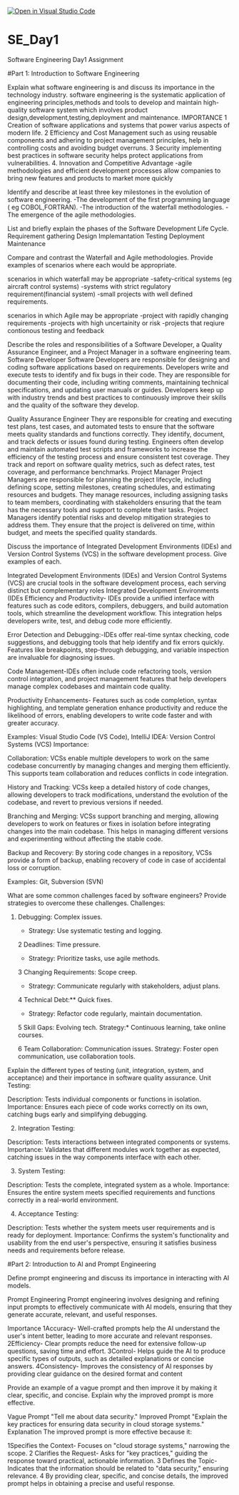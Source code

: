 [![Open in Visual Studio Code](https://classroom.github.com/assets/open-in-vscode-2e0aaae1b6195c2367325f4f02e2d04e9abb55f0b24a779b69b11b9e10269abc.svg)](https://classroom.github.com/online_ide?assignment_repo_id=15566794&assignment_repo_type=AssignmentRepo)
# SE_Day1
Software Engineering Day1 Assignment

#Part 1: Introduction to Software Engineering

Explain what software engineering is and discuss its importance in the technology industry.
software engineering is the systematic application of engineering principles,methods and tools to develop and maintain high-quality software system which involves product design,development,testing,deployment and maintenance. 
IMPORTANCE
 1 Creation of  software applications and systems that power varius aspects of modern life.
 2 Efficiency and Cost Management such as using reusable components and adhering to project management principles, help in controlling costs and avoiding budget overruns.
 3  Security implementing best practices in software security helps protect applications from vulnerabilities.
 4. Innovation and Competitive Advantage -agile methodologies and efficient development processes allow companies to bring new features and products to market more quickly



Identify and describe at least three key milestones in the evolution of software engineering.
-The development of the first programming language ( eg COBOL,FORTRAN).
-The introduction of the waterfall methodologies.
-The emergence of the agile methodologies.


List and briefly explain the phases of the Software Development Life Cycle.
Requirement gathering
Design
Implemantation
Testing
Deployment
Maintenance


Compare and contrast the Waterfall and Agile methodologies. Provide examples of scenarios where each would be appropriate.

scenarios in which waterfall may be appropriate
-safety-critical systems (eg aircraft control systems)
-systems with strict regulatory requirement(financial system)
-small projects with well defined requirements.

scenarios in which Agile may be appropriate
-project with rapidly changing requirements
-projects with high uncertainity or risk
-projects that reqiure contionous testing and feedback 


Describe the roles and responsibilities of a Software Developer, a Quality Assurance Engineer, and a Project Manager in a software engineering team.
Software Developer
Software Developers are responsible for designing and coding software applications based on requirements.
Developers write and execute tests to identify and fix bugs in their code.
They are responsible for documenting their code, including writing comments, maintaining technical specifications, and updating user manuals or guides.
Developers keep up with industry trends and best practices to continuously improve their skills and the quality of the software they develop.

Quality Assurance Engineer
They are responsible for creating and executing test plans, test cases, and automated tests to ensure that the software meets quality standards and functions correctly.
They identify, document, and track defects or issues found during testing.
Engineers often develop and maintain automated test scripts and frameworks to increase the efficiency of the testing process and ensure consistent test coverage.
They track and report on software quality metrics, such as defect rates, test coverage, and performance benchmarks.
Project Manager 
 Project Managers are responsible for planning the project lifecycle, including defining scope, setting milestones, creating schedules, and estimating resources and budgets.
 They manage resources, including assigning tasks to team members, coordinating with stakeholders
 ensuring that the team has the necessary tools and support to complete their tasks.
 Project Managers identify potential risks and develop mitigation strategies to address them.
 They ensure that the project is delivered on time, within budget, and meets the specified quality standards.



Discuss the importance of Integrated Development Environments (IDEs) and Version Control Systems (VCS) in the software development process. Give examples of each.

Integrated Development Environments (IDEs) and Version Control Systems (VCS) are crucial tools in the software development process, each serving distinct but complementary roles
Integrated Development Environments (IDEs
Efficiency and Productivity- IDEs provide a unified interface with features such as code editors, compilers, debuggers, and build automation tools, which streamline the development workflow. This integration helps developers write, test, and debug code more efficiently.

Error Detection and Debugging:-IDEs offer real-time syntax checking, code suggestions, and debugging tools that help identify and fix errors quickly. Features like breakpoints, step-through debugging, and variable inspection are invaluable for diagnosing issues.

Code Management-IDEs often include code refactoring tools, version control integration, and project management features that help developers manage complex codebases and maintain code quality.

Productivity Enhancements- Features such as code completion, syntax highlighting, and template generation enhance productivity and reduce the likelihood of errors, enabling developers to write code faster and with greater accuracy.

Examples:
Visual Studio Code (VS Code), IntelliJ IDEA:
Version Control Systems (VCS)
Importance:

Collaboration: VCSs enable multiple developers to work on the same codebase concurrently by managing changes and merging them efficiently. This supports team collaboration and reduces conflicts in code integration.

History and Tracking: VCSs keep a detailed history of code changes, allowing developers to track modifications, understand the evolution of the codebase, and revert to previous versions if needed.

Branching and Merging: VCSs support branching and merging, allowing developers to work on features or fixes in isolation before integrating changes into the main codebase. This helps in managing different versions and experimenting without affecting the stable code.

Backup and Recovery: By storing code changes in a repository, VCSs provide a form of backup, enabling recovery of code in case of accidental loss or corruption.

Examples:
Git, Subversion (SVN)


What are some common challenges faced by software engineers? Provide strategies to overcome these challenges.
Challenges:
1. Debugging: Complex issues.
   - Strategy: Use systematic testing and logging.

   2 Deadlines: Time pressure.
   - Strategy: Prioritize tasks, use agile methods.

   3 Changing Requirements: Scope creep.
   - Strategy: Communicate regularly with stakeholders, adjust plans.

   4 Technical Debt:** Quick fixes.
   - Strategy: Refactor code regularly, maintain documentation.

   5 Skill Gaps: Evolving tech.
    Strategy:* Continuous learning, take online courses.

   6 Team Collaboration: Communication issues.
   Strategy: Foster open communication, use collaboration tools.
 

Explain the different types of testing (unit, integration, system, and acceptance) and their importance in software quality assurance.
 Unit Testing:

Description: Tests individual components or functions in isolation.
Importance: Ensures each piece of code works correctly on its own, catching bugs early and simplifying debugging.

2. Integration Testing:

Description: Tests interactions between integrated components or systems.
Importance: Validates that different modules work together as expected, catching issues in the way components interface with each other.

3. System Testing:

Description: Tests the complete, integrated system as a whole.
Importance: Ensures the entire system meets specified requirements and functions correctly in a real-world environment.

4. Acceptance Testing:

Description: Tests whether the system meets user requirements and is ready for deployment.
Importance: Confirms the system's functionality and usability from the end user's perspective, ensuring it satisfies business needs and requirements before release.


#Part 2: Introduction to AI and Prompt Engineering


Define prompt engineering and discuss its importance in interacting with AI models.

Prompt Engineering
Prompt engineering involves designing and refining input prompts to effectively communicate with AI models, ensuring that they generate accurate, relevant, and useful responses.

Importance
1Accuracy- Well-crafted prompts help the AI understand the user's intent better, leading to more accurate and relevant responses.
2Efficiency- Clear prompts reduce the need for extensive follow-up questions, saving time and effort.
3Control- Helps guide the AI to produce specific types of outputs, such as detailed explanations or concise answers.
4Consistency- Improves the consistency of AI responses by providing clear guidance on the desired format and content


Provide an example of a vague prompt and then improve it by making it clear, specific, and concise. Explain why the improved prompt is more effective.

Vague Prompt
"Tell me about data security."
Improved Prompt
"Explain the key practices for ensuring data security in cloud storage systems."
Explanation
The improved prompt is more effective because it:

 1Specifies the Context- Focuses on "cloud storage systems," narrowing the scope.
2 Clarifies the Request- Asks for "key practices," guiding the response toward practical, actionable information.
3 Defines the Topic- Indicates that the information should be related to "data security," ensuring relevance.
4 By providing clear, specific, and concise details, the improved prompt helps in obtaining a precise and useful response.
